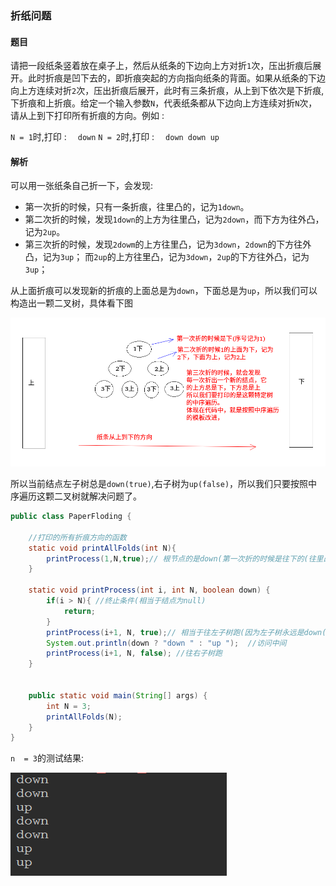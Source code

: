 ﻿### 折纸问题
#### 题目

 请把一段纸条竖着放在桌子上，然后从纸条的下边向上方对折`1`次，压出折痕后展开。此时折痕是凹下去的，即折痕突起的方向指向纸条的背面。如果从纸条的下边向上方连续对折`2`次，压出折痕后展开，此时有三条折痕，从上到下依次是下折痕,下折痕和上折痕。给定一个输入参数`N`，代表纸条都从下边向上方连续对折`N`次，请从上到下打印所有折痕的方向。例如 :

  `N = 1`时,打印 : 　`down`
   `N = 2`时,打印 : 　`down down up`

#### 解析

 可以用一张纸条自己折一下，会发现: 

 - 第一次折的时候，只有一条折痕，往里凸的，记为`1down`。
 - 第二次折的时候，发现`1down`的上方为往里凸，记为`2down`，而下方为往外凸，记为`2up`。
 - 第三次折的时候，发现`2dowm`的上方往里凸，记为`3down`，`2down`的下方往外凸，记为`3up`； 而`2up`的上方往里凸，记为`3down`，`2up`的下方往外凸，记为`3up`； 

从上面折痕可以发现新的折痕的上面总是为`down`，下面总是为`up`，所以我们可以构造出一颗二叉树，具体看下图

![这里写图片描述](images/tree1.png)



所以当前结点左子树总是`down(true)`,右子树为`up(false)`，所以我们只要按照中序遍历这颗二叉树就解决问题了。

```java
public class PaperFloding {

    //打印的所有折痕方向的函数
    static void printAllFolds(int N){
        printProcess(1,N,true);// 根节点的是down(第一次折的时候是往下的(往里凸))
    }

    static void printProcess(int i, int N, boolean down) {
        if(i > N){ //终止条件(相当于结点为null)
            return;
        }
        printProcess(i+1, N, true);// 相当于往左子树跑(因为左子树永远是down(下))
        System.out.println(down ? "down " : "up ");  //访问中间
        printProcess(i+1, N, false); //往右子树跑
    }


    public static void main(String[] args) {
        int N = 3;
        printAllFolds(N);
    }
}
```
`n  = 3`的测试结果:

![这里写图片描述](images/tree2.png)



